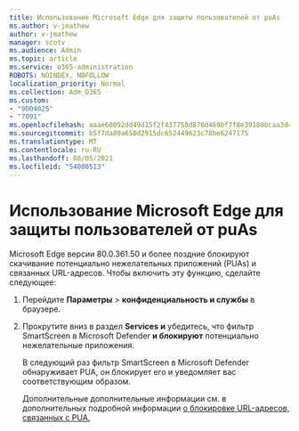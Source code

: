 ```yaml
---
title: Использование Microsoft Edge для защиты пользователей от puAs
ms.author: v-jmathew
author: v-jmathew
manager: scotv
ms.audience: Admin
ms.topic: article
ms.service: o365-administration
ROBOTS: NOINDEX, NOFOLLOW
localization_priority: Normal
ms.collection: Adm_O365
ms.custom:
- "9004025"
- "7091"
ms.openlocfilehash: aaae60092dd49d15f2f437750d876d469bf7f8e39180bcaa3d44fdea5410e028
ms.sourcegitcommit: b5f7da89a650d2915dc652449623c78be6247175
ms.translationtype: MT
ms.contentlocale: ru-RU
ms.lasthandoff: 08/05/2021
ms.locfileid: "54000513"
---
```

# <a name="use-microsoft-edge-to-protect-users-against-puas"></a>Использование Microsoft Edge для защиты пользователей от puAs

Microsoft Edge версии 80.0.361.50 и более поздние блокируют скачивание потенциально нежелательных приложений (PUAs) и связанных URL-адресов. Чтобы включить эту функцию, сделайте следующее:

1. Перейдите **Параметры**  >  **конфиденциальность и службы** в браузере.

2. Прокрутите вниз в раздел **Services** **и** убедитесь, что фильтр SmartScreen в Microsoft Defender **и блокируют** потенциально нежелательные приложения.

    В следующий раз фильтр SmartScreen в Microsoft Defender обнаруживает PUA, он блокирует его и уведомляет вас соответствующим образом.

    Дополнительные дополнительные информации см. в дополнительных подробной информации [о блокировке URL-адресов, связанных с PUA.](https://go.microsoft.com/fwlink/?linkid=2133024)
